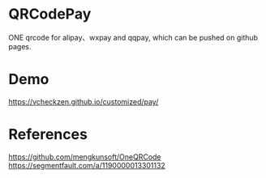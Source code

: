 # QRCodePay
ONE qrcode for alipay、wxpay and qqpay, which can be pushed on github pages.

# Demo
https://vcheckzen.github.io/customized/pay/

# References
https://github.com/mengkunsoft/OneQRCode
<br>
https://segmentfault.com/a/1190000013301132

